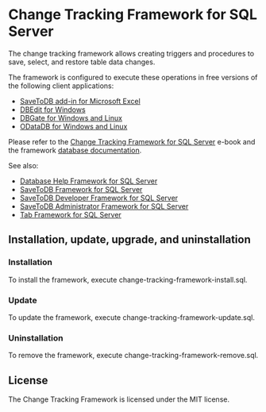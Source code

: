 # Change Tracking Framework for SQL Server

The change tracking framework allows creating triggers and procedures to save, select, and restore table data changes.

The framework is configured to execute these operations in free versions of the following client applications:

- [SaveToDB add-in for Microsoft Excel](https://www.savetodb.com/savetodb.htm)
- [DBEdit for Windows](https://www.savetodb.com/dbedit.htm)
- [DBGate for Windows and Linux](https://www.savetodb.com/dbgate.htm)
- [ODataDB for Windows and Linux](https://www.savetodb.com/odatadb.htm)

Please refer to the [Change Tracking Framework for SQL Server](https://www.savetodb.com/change-tracking-framework.htm) e-book and the framework [database documentation](https://www.savetodb.com/help/change-tracking-framework.htm).

See also:

- [Database Help Framework for SQL Server](https://github.com/savetodb/database-help-framework-for-sql-server)
- [SaveToDB Framework for SQL Server](https://github.com/savetodb/savetodb-framework-for-sql-server)
- [SaveToDB Developer Framework for SQL Server](https://github.com/savetodb/savetodb-developer-framework-for-sql-server)
- [SaveToDB Administrator Framework for SQL Server](https://github.com/savetodb/savetodb-administrator-framework-for-sql-server)
- [Tab Framework for SQL Server](https://github.com/savetodb/tab-tramework-for-sql-server)


## Installation, update, upgrade, and uninstallation

### Installation

To install the framework, execute change-tracking-framework-install.sql.

### Update

To update the framework, execute change-tracking-framework-update.sql.

### Uninstallation

To remove the framework, execute change-tracking-framework-remove.sql.


## License

The Change Tracking Framework is licensed under the MIT license.
